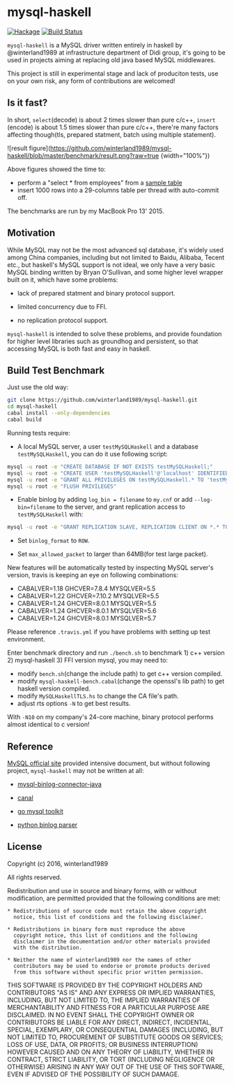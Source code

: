 mysql-haskell
=============

[![Hackage](https://img.shields.io/hackage/v/mysql-haskell.svg?style=flat)](http://hackage.haskell.org/package/mysql-haskell)
[![Build Status](https://travis-ci.org/winterland1989/mysql-haskell.svg)](https://travis-ci.org/winterland1989/mysql-haskell)

`mysql-haskell` is a MySQL driver written entirely in haskell by @winterland1989 at infrastructure department of Didi group, it's going to be used in projects aiming at replacing old java based MySQL middlewares.

This project is still in experimental stage and lack of produciton tests, use on your own risk, any form of contributions are welcomed!

Is it fast?
----------

In short, `select`(decode) is about 2 times slower than pure c/c++, `insert` (encode) is about 1.5 times slower than pure c/c++, there're many factors affecting though(tls, prepared statment, batch using multiple statement).

![result figure](https://github.com/winterland1989/mysql-haskell/blob/master/benchmark/result.png?raw=true  {width="100%"})

Above figures showed the time to:

* perform a "select * from employees" from a [sample table](https://github.com/datacharmer/test_db)
* insert 1000 rows into a 29-columns table per thread with auto-commit off.

The benchmarks are run by my MacBook Pro 13' 2015.

Motivation
----------

While MySQL may not be the most advanced sql database, it's widely used among China companies, including but not limited to Baidu, Alibaba, Tecent etc., but haskell's MySQL support is not ideal, we only have a very basic MySQL binding written by Bryan O'Sullivan, and some higher level wrapper built on it, which have some problems:

+ lack of prepared statment and binary protocol support.

+ limited concurrency due to FFI.

+ no replication protocol support.

`mysql-haskell` is intended to solve these problems, and provide foundation for higher level libraries such as groundhog and persistent, so that accessing MySQL is both fast and easy in haskell.

Build Test Benchmark
--------------------

Just use the old way:

```bash
git clone https://github.com/winterland1989/mysql-haskell.git
cd mysql-haskell
cabal install --only-dependencies
cabal build
```

Running tests require:

* A local MySQL server, a user `testMySQLHaskell` and a database `testMySQLHaskell`, you can do it use following script:

```bash
mysql -u root -e "CREATE DATABASE IF NOT EXISTS testMySQLHaskell;"
mysql -u root -e "CREATE USER 'testMySQLHaskell'@'localhost' IDENTIFIED BY ''"
mysql -u root -e "GRANT ALL PRIVILEGES ON testMySQLHaskell.* TO 'testMySQLHaskell'@'localhost'"
mysql -u root -e "FLUSH PRIVILEGES"
```

* Enable binlog by adding `log_bin = filename` to `my.cnf` or add `--log-bin=filename` to the server, and grant replication access to `testMySQLHaskell` with:

```bash
mysql -u root -e "GRANT REPLICATION SLAVE, REPLICATION CLIENT ON *.* TO 'testMySQLHaskell'@'localhost';"
```

* Set `binlog_format` to `ROW`.

* Set `max_allowed_packet` to larger than 64MB(for test large packet).

New features will be automatically tested by inspecting MySQL server's version, travis is keeping an eye on following combinations:

+ CABALVER=1.18 GHCVER=7.8.4  MYSQLVER=5.5
+ CABALVER=1.22 GHCVER=7.10.2 MYSQLVER=5.5
+ CABALVER=1.24 GHCVER=8.0.1  MYSQLVER=5.5
+ CABALVER=1.24 GHCVER=8.0.1  MYSQLVER=5.6
+ CABALVER=1.24 GHCVER=8.0.1  MYSQLVER=5.7

Please reference `.travis.yml` if you have problems with setting up test environment.

Enter benchmark directory and run `./bench.sh` to benchmark 1) c++ version 2) mysql-haskell 3) FFI version mysql, you may need to:

+ modify `bench.sh`(change the include path) to get c++ version compiled.
+ modify `mysql-haskell-bench.cabal`(change the openssl's lib path) to get haskell version compiled.
+ modify `MySQLHaskellTLS.hs` to change the CA file's path.
+ adjust rts options `-N` to get best results.

With `-N10` on my company's 24-core machine, binary protocol performs almost identical to c version!

Reference
---------

[MySQL official site](https://dev.mysql.com/doc/internals/en/) provided intensive document, but without following project, `mysql-haskell` may not be written at all:

+ [mysql-binlog-connector-java](https://github.com/shyiko/mysql-binlog-connector-java)

+ [canal](https://github.com/alibaba/canal)

+ [go mysql toolkit](https://github.com/siddontang/go-mysql)

+ [python binlog parser](https://github.com/noplay/python-mysql-replication)

License
-------

Copyright (c) 2016, winterland1989

All rights reserved.

Redistribution and use in source and binary forms, with or without
modification, are permitted provided that the following conditions are met:

    * Redistributions of source code must retain the above copyright
      notice, this list of conditions and the following disclaimer.

    * Redistributions in binary form must reproduce the above
      copyright notice, this list of conditions and the following
      disclaimer in the documentation and/or other materials provided
      with the distribution.

    * Neither the name of winterland1989 nor the names of other
      contributors may be used to endorse or promote products derived
      from this software without specific prior written permission.

THIS SOFTWARE IS PROVIDED BY THE COPYRIGHT HOLDERS AND CONTRIBUTORS
"AS IS" AND ANY EXPRESS OR IMPLIED WARRANTIES, INCLUDING, BUT NOT
LIMITED TO, THE IMPLIED WARRANTIES OF MERCHANTABILITY AND FITNESS FOR
A PARTICULAR PURPOSE ARE DISCLAIMED. IN NO EVENT SHALL THE COPYRIGHT
OWNER OR CONTRIBUTORS BE LIABLE FOR ANY DIRECT, INDIRECT, INCIDENTAL,
SPECIAL, EXEMPLARY, OR CONSEQUENTIAL DAMAGES (INCLUDING, BUT NOT
LIMITED TO, PROCUREMENT OF SUBSTITUTE GOODS OR SERVICES; LOSS OF USE,
DATA, OR PROFITS; OR BUSINESS INTERRUPTION) HOWEVER CAUSED AND ON ANY
THEORY OF LIABILITY, WHETHER IN CONTRACT, STRICT LIABILITY, OR TORT
(INCLUDING NEGLIGENCE OR OTHERWISE) ARISING IN ANY WAY OUT OF THE USE
OF THIS SOFTWARE, EVEN IF ADVISED OF THE POSSIBILITY OF SUCH DAMAGE.
